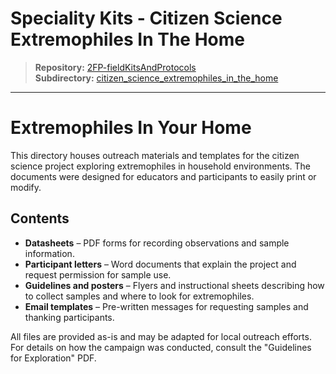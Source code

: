 # Speciality Kits - Citizen Science Extremophiles In The Home

> **Repository:** [2FP-fieldKitsAndProtocols](https://github.com/two-frontiers-project/2FP-fieldKitsAndProtocols)  
> **Subdirectory:** [citizen_science_extremophiles_in_the_home](https://github.com/two-frontiers-project/2FP-fieldKitsAndProtocols/tree/main/citizen_science_extremophiles_in_the_home)

---

# Extremophiles In Your Home

This directory houses outreach materials and templates for the citizen science project exploring extremophiles in household environments. The documents were designed for educators and participants to easily print or modify.

## Contents

- **Datasheets** – PDF forms for recording observations and sample information.
- **Participant letters** – Word documents that explain the project and request permission for sample use.
- **Guidelines and posters** – Flyers and instructional sheets describing how to collect samples and where to look for extremophiles.
- **Email templates** – Pre-written messages for requesting samples and thanking participants.

All files are provided as-is and may be adapted for local outreach efforts. For details on how the campaign was conducted, consult the "Guidelines for Exploration" PDF.

